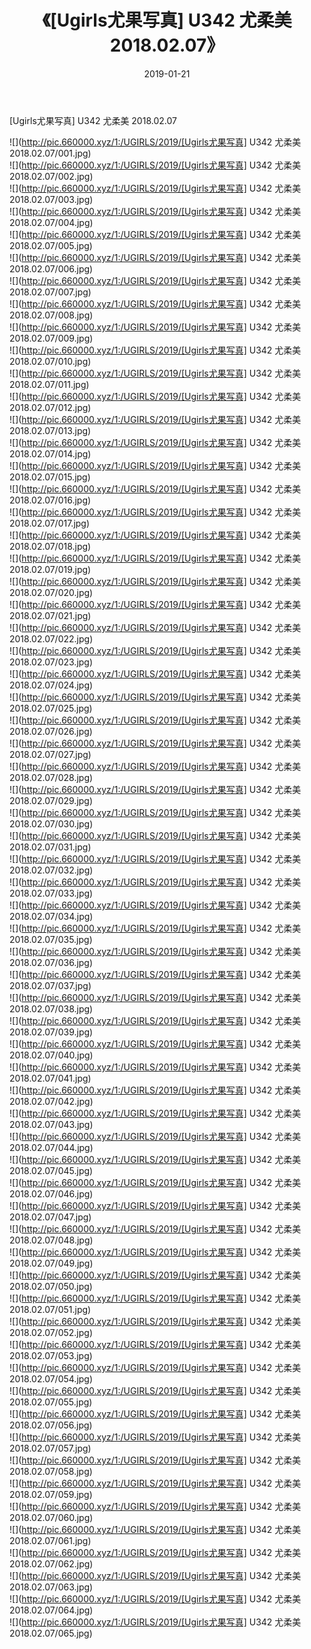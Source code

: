 ﻿---
layout: post
title:  《[Ugirls尤果写真] U342 尤柔美 2018.02.07》
date:   2019-01-21
img: http://pic.660000.xyz/1:/UGIRLS/2019/[Ugirls尤果写真] U342 尤柔美 2018.02.07/000.jpg
categories: [美女, 清纯, 唯美]
---

[Ugirls尤果写真] U342 尤柔美 2018.02.07

 ![](http://pic.660000.xyz/1:/UGIRLS/2019/[Ugirls尤果写真] U342 尤柔美 2018.02.07/001.jpg) <br>![](http://pic.660000.xyz/1:/UGIRLS/2019/[Ugirls尤果写真] U342 尤柔美 2018.02.07/002.jpg) <br>![](http://pic.660000.xyz/1:/UGIRLS/2019/[Ugirls尤果写真] U342 尤柔美 2018.02.07/003.jpg) <br>![](http://pic.660000.xyz/1:/UGIRLS/2019/[Ugirls尤果写真] U342 尤柔美 2018.02.07/004.jpg) <br>![](http://pic.660000.xyz/1:/UGIRLS/2019/[Ugirls尤果写真] U342 尤柔美 2018.02.07/005.jpg) <br>![](http://pic.660000.xyz/1:/UGIRLS/2019/[Ugirls尤果写真] U342 尤柔美 2018.02.07/006.jpg) <br>![](http://pic.660000.xyz/1:/UGIRLS/2019/[Ugirls尤果写真] U342 尤柔美 2018.02.07/007.jpg) <br>![](http://pic.660000.xyz/1:/UGIRLS/2019/[Ugirls尤果写真] U342 尤柔美 2018.02.07/008.jpg) <br>![](http://pic.660000.xyz/1:/UGIRLS/2019/[Ugirls尤果写真] U342 尤柔美 2018.02.07/009.jpg) <br>![](http://pic.660000.xyz/1:/UGIRLS/2019/[Ugirls尤果写真] U342 尤柔美 2018.02.07/010.jpg) <br>![](http://pic.660000.xyz/1:/UGIRLS/2019/[Ugirls尤果写真] U342 尤柔美 2018.02.07/011.jpg) <br>![](http://pic.660000.xyz/1:/UGIRLS/2019/[Ugirls尤果写真] U342 尤柔美 2018.02.07/012.jpg) <br>![](http://pic.660000.xyz/1:/UGIRLS/2019/[Ugirls尤果写真] U342 尤柔美 2018.02.07/013.jpg) <br>![](http://pic.660000.xyz/1:/UGIRLS/2019/[Ugirls尤果写真] U342 尤柔美 2018.02.07/014.jpg) <br>![](http://pic.660000.xyz/1:/UGIRLS/2019/[Ugirls尤果写真] U342 尤柔美 2018.02.07/015.jpg) <br>![](http://pic.660000.xyz/1:/UGIRLS/2019/[Ugirls尤果写真] U342 尤柔美 2018.02.07/016.jpg) <br>![](http://pic.660000.xyz/1:/UGIRLS/2019/[Ugirls尤果写真] U342 尤柔美 2018.02.07/017.jpg) <br>![](http://pic.660000.xyz/1:/UGIRLS/2019/[Ugirls尤果写真] U342 尤柔美 2018.02.07/018.jpg) <br>![](http://pic.660000.xyz/1:/UGIRLS/2019/[Ugirls尤果写真] U342 尤柔美 2018.02.07/019.jpg) <br>![](http://pic.660000.xyz/1:/UGIRLS/2019/[Ugirls尤果写真] U342 尤柔美 2018.02.07/020.jpg) <br>![](http://pic.660000.xyz/1:/UGIRLS/2019/[Ugirls尤果写真] U342 尤柔美 2018.02.07/021.jpg) <br>![](http://pic.660000.xyz/1:/UGIRLS/2019/[Ugirls尤果写真] U342 尤柔美 2018.02.07/022.jpg) <br>![](http://pic.660000.xyz/1:/UGIRLS/2019/[Ugirls尤果写真] U342 尤柔美 2018.02.07/023.jpg) <br>![](http://pic.660000.xyz/1:/UGIRLS/2019/[Ugirls尤果写真] U342 尤柔美 2018.02.07/024.jpg) <br>![](http://pic.660000.xyz/1:/UGIRLS/2019/[Ugirls尤果写真] U342 尤柔美 2018.02.07/025.jpg) <br>![](http://pic.660000.xyz/1:/UGIRLS/2019/[Ugirls尤果写真] U342 尤柔美 2018.02.07/026.jpg) <br>![](http://pic.660000.xyz/1:/UGIRLS/2019/[Ugirls尤果写真] U342 尤柔美 2018.02.07/027.jpg) <br>![](http://pic.660000.xyz/1:/UGIRLS/2019/[Ugirls尤果写真] U342 尤柔美 2018.02.07/028.jpg) <br>![](http://pic.660000.xyz/1:/UGIRLS/2019/[Ugirls尤果写真] U342 尤柔美 2018.02.07/029.jpg) <br>![](http://pic.660000.xyz/1:/UGIRLS/2019/[Ugirls尤果写真] U342 尤柔美 2018.02.07/030.jpg) <br>![](http://pic.660000.xyz/1:/UGIRLS/2019/[Ugirls尤果写真] U342 尤柔美 2018.02.07/031.jpg) <br>![](http://pic.660000.xyz/1:/UGIRLS/2019/[Ugirls尤果写真] U342 尤柔美 2018.02.07/032.jpg) <br>![](http://pic.660000.xyz/1:/UGIRLS/2019/[Ugirls尤果写真] U342 尤柔美 2018.02.07/033.jpg) <br>![](http://pic.660000.xyz/1:/UGIRLS/2019/[Ugirls尤果写真] U342 尤柔美 2018.02.07/034.jpg) <br>![](http://pic.660000.xyz/1:/UGIRLS/2019/[Ugirls尤果写真] U342 尤柔美 2018.02.07/035.jpg) <br>![](http://pic.660000.xyz/1:/UGIRLS/2019/[Ugirls尤果写真] U342 尤柔美 2018.02.07/036.jpg) <br>![](http://pic.660000.xyz/1:/UGIRLS/2019/[Ugirls尤果写真] U342 尤柔美 2018.02.07/037.jpg) <br>![](http://pic.660000.xyz/1:/UGIRLS/2019/[Ugirls尤果写真] U342 尤柔美 2018.02.07/038.jpg) <br>![](http://pic.660000.xyz/1:/UGIRLS/2019/[Ugirls尤果写真] U342 尤柔美 2018.02.07/039.jpg) <br>![](http://pic.660000.xyz/1:/UGIRLS/2019/[Ugirls尤果写真] U342 尤柔美 2018.02.07/040.jpg) <br>![](http://pic.660000.xyz/1:/UGIRLS/2019/[Ugirls尤果写真] U342 尤柔美 2018.02.07/041.jpg) <br>![](http://pic.660000.xyz/1:/UGIRLS/2019/[Ugirls尤果写真] U342 尤柔美 2018.02.07/042.jpg) <br>![](http://pic.660000.xyz/1:/UGIRLS/2019/[Ugirls尤果写真] U342 尤柔美 2018.02.07/043.jpg) <br>![](http://pic.660000.xyz/1:/UGIRLS/2019/[Ugirls尤果写真] U342 尤柔美 2018.02.07/044.jpg) <br>![](http://pic.660000.xyz/1:/UGIRLS/2019/[Ugirls尤果写真] U342 尤柔美 2018.02.07/045.jpg) <br>![](http://pic.660000.xyz/1:/UGIRLS/2019/[Ugirls尤果写真] U342 尤柔美 2018.02.07/046.jpg) <br>![](http://pic.660000.xyz/1:/UGIRLS/2019/[Ugirls尤果写真] U342 尤柔美 2018.02.07/047.jpg) <br>![](http://pic.660000.xyz/1:/UGIRLS/2019/[Ugirls尤果写真] U342 尤柔美 2018.02.07/048.jpg) <br>![](http://pic.660000.xyz/1:/UGIRLS/2019/[Ugirls尤果写真] U342 尤柔美 2018.02.07/049.jpg) <br>![](http://pic.660000.xyz/1:/UGIRLS/2019/[Ugirls尤果写真] U342 尤柔美 2018.02.07/050.jpg) <br>![](http://pic.660000.xyz/1:/UGIRLS/2019/[Ugirls尤果写真] U342 尤柔美 2018.02.07/051.jpg) <br>![](http://pic.660000.xyz/1:/UGIRLS/2019/[Ugirls尤果写真] U342 尤柔美 2018.02.07/052.jpg) <br>![](http://pic.660000.xyz/1:/UGIRLS/2019/[Ugirls尤果写真] U342 尤柔美 2018.02.07/053.jpg) <br>![](http://pic.660000.xyz/1:/UGIRLS/2019/[Ugirls尤果写真] U342 尤柔美 2018.02.07/054.jpg) <br>![](http://pic.660000.xyz/1:/UGIRLS/2019/[Ugirls尤果写真] U342 尤柔美 2018.02.07/055.jpg) <br>![](http://pic.660000.xyz/1:/UGIRLS/2019/[Ugirls尤果写真] U342 尤柔美 2018.02.07/056.jpg) <br>![](http://pic.660000.xyz/1:/UGIRLS/2019/[Ugirls尤果写真] U342 尤柔美 2018.02.07/057.jpg) <br>![](http://pic.660000.xyz/1:/UGIRLS/2019/[Ugirls尤果写真] U342 尤柔美 2018.02.07/058.jpg) <br>![](http://pic.660000.xyz/1:/UGIRLS/2019/[Ugirls尤果写真] U342 尤柔美 2018.02.07/059.jpg) <br>![](http://pic.660000.xyz/1:/UGIRLS/2019/[Ugirls尤果写真] U342 尤柔美 2018.02.07/060.jpg) <br>![](http://pic.660000.xyz/1:/UGIRLS/2019/[Ugirls尤果写真] U342 尤柔美 2018.02.07/061.jpg) <br>![](http://pic.660000.xyz/1:/UGIRLS/2019/[Ugirls尤果写真] U342 尤柔美 2018.02.07/062.jpg) <br>![](http://pic.660000.xyz/1:/UGIRLS/2019/[Ugirls尤果写真] U342 尤柔美 2018.02.07/063.jpg) <br>![](http://pic.660000.xyz/1:/UGIRLS/2019/[Ugirls尤果写真] U342 尤柔美 2018.02.07/064.jpg) <br>![](http://pic.660000.xyz/1:/UGIRLS/2019/[Ugirls尤果写真] U342 尤柔美 2018.02.07/065.jpg) <br>